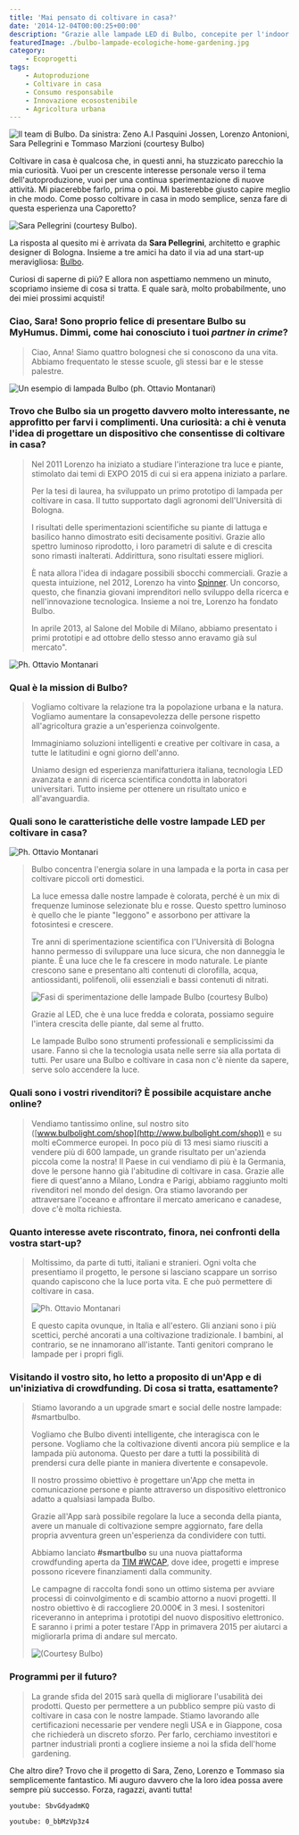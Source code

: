 ```yaml
---
title: 'Mai pensato di coltivare in casa?'
date: '2014-12-04T00:00:25+00:00'
description: "Grazie alle lampade LED di Bulbo, concepite per l'indoor gardening, coltivare in casa diventa un'operazione semplicissima!"
featuredImage: ./bulbo-lampade-ecologiche-home-gardening.jpg
category:
    - Ecoprogetti
tags:
    - Autoproduzione
    - Coltivare in casa
    - Consumo responsabile
    - Innovazione ecosostenibile
    - Agricoltura urbana
---
```


![Il team di Bulbo. Da sinistra: Zeno A.I Pasquini Jossen, Lorenzo Antonioni, Sara Pellegrini e Tommaso Marzioni (courtesy Bulbo)](./bulbo-iniziale.jpg)

Coltivare in casa è qualcosa che, in questi anni, ha stuzzicato parecchio la mia curiosità. Vuoi per un crescente interesse personale verso il tema dell'autoproduzione, vuoi per una continua sperimentazione di nuove attività.
Mi piacerebbe farlo, prima o poi. Mi basterebbe giusto capire meglio in che modo.
Come posso coltivare in casa in modo semplice, senza fare di questa esperienza una Caporetto?

![Sara Pellegrini (courtesy Bulbo)](./sara-pellegrini.jpg).

La risposta al quesito mi è arrivata da **Sara Pellegrini**, architetto e graphic designer di Bologna. Insieme a tre amici ha dato il via ad una start-up meravigliosa: [Bulbo](http://www.bulbolight.com/it/).

Curiosi di saperne di più? E allora non aspettiamo nemmeno un minuto, scopriamo insieme di cosa si tratta. E quale sarà, molto probabilmente, uno dei miei prossimi acquisti!

### Ciao, Sara! Sono proprio felice di presentare Bulbo su MyHumus. Dimmi, come hai conosciuto i tuoi _partner in crime_?

> Ciao, Anna! Siamo quattro bolognesi che si conoscono da una vita. Abbiamo frequentato le stesse scuole, gli stessi bar e le stesse palestre.

![Un esempio di lampada Bulbo (ph. Ottavio Montanari)](./lampada-bulbo.jpg)

### Trovo che Bulbo sia un progetto davvero molto interessante, ne approfitto per farvi i complimenti. Una curiosità: a chi è venuta l'idea di progettare un dispositivo che consentisse di coltivare in casa?

> Nel 2011 Lorenzo ha iniziato a studiare l'interazione tra luce e piante, stimolato dai temi di EXPO 2015 di cui si era appena iniziato a parlare.
>
> Per la tesi di laurea, ha sviluppato un primo prototipo di lampada per coltivare in casa. Il tutto supportato dagli agronomi dell'Università di Bologna.
>
> I risultati delle sperimentazioni scientifiche su piante di lattuga e basilico hanno dimostrato esiti decisamente positivi. Grazie allo spettro luminoso riprodotto, i loro parametri di salute e di crescita sono rimasti inalterati. Addirittura, sono risultati essere migliori.
>
> È nata allora l'idea di indagare possibili sbocchi commerciali. Grazie a questa intuizione, nel 2012, Lorenzo ha vinto [Spinner](http://www.spinner.it/index.php). Un concorso, questo, che finanzia giovani imprenditori nello sviluppo della ricerca e nell'innovazione tecnologica. Insieme a noi tre, Lorenzo ha fondato Bulbo.
>
> In aprile 2013, al Salone del Mobile di Milano, abbiamo presentato i primi prototipi e ad ottobre dello stesso anno eravamo già sul mercato".

![Ph. Ottavio Montanari](./piantine-in-lampada.jpg)

### Qual è la mission di Bulbo?

> Vogliamo coltivare la relazione tra la popolazione urbana e la natura. Vogliamo aumentare la consapevolezza delle persone rispetto all'agricoltura grazie a un'esperienza coinvolgente.
>
> Immaginiamo soluzioni intelligenti e creative per coltivare in casa, a tutte le latitudini e ogni giorno dell'anno.
>
> Uniamo design ed esperienza manifatturiera italiana, tecnologia LED avanzata e anni di ricerca scientifica condotta in laboratori universitari. Tutto insieme per ottenere un risultato unico e all'avanguardia.

### Quali sono le caratteristiche delle vostre lampade LED per coltivare in casa?

![Ph. Ottavio Montanari](./bulbo-immagine.jpg)

> Bulbo concentra l'energia solare in una lampada e la porta in casa per coltivare piccoli orti domestici.
>
> La luce emessa dalle nostre lampade è colorata, perché è un mix di frequenze luminose selezionate blu e rosse. Questo spettro luminoso è quello che le piante "leggono" e assorbono per attivare la fotosintesi e crescere.
>
> Tre anni di sperimentazione scientifica con l'Università di Bologna hanno permesso di sviluppare una luce sicura, che non danneggia le piante. È una luce che le fa crescere in modo naturale. Le piante crescono sane e presentano alti contenuti di clorofilla, acqua, antiossidanti, polifenoli, olii essenziali e bassi contenuti di nitrati.
>
> ![Fasi di sperimentazione delle lampade Bulbo (courtesy Bulbo)](./piantine-sperim.jpg)
>
> Grazie al LED, che è una luce fredda e colorata, possiamo seguire l'intera crescita delle piante, dal seme al frutto.
>
> Le lampade Bulbo sono strumenti professionali e semplicissimi da usare. Fanno sì che la tecnologia usata nelle serre sia alla portata di tutti. Per usare una Bulbo e coltivare in casa non c'è niente da sapere, serve solo accendere la luce.

### Quali sono i vostri rivenditori? È possibile acquistare anche online?

> Vendiamo tantissimo online, sul nostro sito ([www.bulbolight.com/shop](http://www.bulbolight.com/shop)) e su molti eCommerce europei. In poco più di 13 mesi siamo riusciti a vendere più di 600 lampade, un grande risultato per un'azienda piccola come la nostra! Il Paese in cui vendiamo di più è la Germania, dove le persone hanno già l'abitudine di coltivare in casa. Grazie alle fiere di quest'anno a Milano, Londra e Parigi, abbiamo raggiunto molti rivenditori nel mondo del design. Ora stiamo lavorando per attraversare l'oceano e affrontare il mercato americano e canadese, dove c'è molta richiesta.

### Quanto interesse avete riscontrato, finora, nei confronti della vostra start-up?

> Moltissimo, da parte di tutti, italiani e stranieri. Ogni volta che presentiamo il progetto, le persone si lasciano scappare un sorriso quando capiscono che la luce porta vita. E che può permettere di coltivare in casa.
>
> ![Ph. Ottavio Montanari](./bambino.jpg)
>
> E questo capita ovunque, in Italia e all'estero. Gli anziani sono i più scettici, perché ancorati a una coltivazione tradizionale. I bambini, al contrario, se ne innamorano all'istante. Tanti genitori comprano le lampade per i propri figli.

### Visitando il vostro sito, ho letto a proposito di un'App e di un'iniziativa di crowdfunding. Di cosa si tratta, esattamente?

> Stiamo lavorando a un upgrade smart e social delle nostre lampade: #smartbulbo.
>
> Vogliamo che Bulbo diventi intelligente, che interagisca con le persone. Vogliamo che la coltivazione diventi ancora più semplice e la lampada più autonoma. Questo per dare a tutti la possibilità di prendersi cura delle piante in maniera divertente e consapevole.
>
> Il nostro prossimo obiettivo è progettare un'App che metta in comunicazione persone e piante attraverso un dispositivo elettronico adatto a qualsiasi lampada Bulbo.
>
> Grazie all'App sarà possibile regolare la luce a seconda della pianta, avere un manuale di coltivazione sempre aggiornato, fare della propria avventura green un'esperienza da condividere con tutti.
>
> Abbiamo lanciato **#smartbulbo** su una nuova piattaforma crowdfunding aperta da [TIM #WCAP](http://www.wcap.tim.it), dove idee, progetti e imprese possono ricevere finanziamenti dalla community.
>
> Le campagne di raccolta fondi sono un ottimo sistema per avviare processi di coinvolgimento e di scambio attorno a nuovi progetti. Il nostro obiettivo è di raccogliere 20.000€ in 3 mesi. I sostenitori riceveranno in anteprima i prototipi del nuovo dispositivo elettronico. E saranno i primi a poter testare l'App in primavera 2015 per aiutarci a migliorarla prima di andare sul mercato.
>
> ![(Courtesy Bulbo)](./peperoncino.jpg)

### Programmi per il futuro?

> La grande sfida del 2015 sarà quella di migliorare l'usabilità dei prodotti. Questo per permettere a un pubblico sempre più vasto di coltivare in casa con le nostre lampade. Stiamo lavorando alle certificazioni necessarie per vendere negli USA e in Giappone, cosa che richiederà un discreto sforzo. Per farlo, cerchiamo investitori e partner industriali pronti a cogliere insieme a noi la sfida dell'home gardening.

Che altro dire? Trovo che il progetto di Sara, Zeno, Lorenzo e Tommaso sia semplicemente fantastico. Mi auguro davvero che la loro idea possa avere sempre più successo.
Forza, ragazzi, avanti tutta!

`youtube: SbvGdyadmKQ`

`youtube: 0_bbMzVp3z4`
